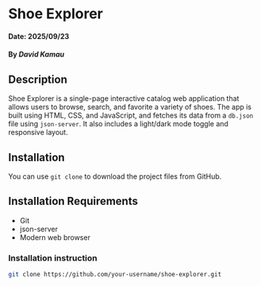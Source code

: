 # Shoe Explorer

#### Date: 2025/09/23

#### By *David Kamau*

## Description
Shoe Explorer is a single-page interactive catalog web application that allows users to browse, search, and favorite a variety of shoes. The app is built using HTML, CSS, and JavaScript, and fetches its data from a `db.json` file using `json-server`. It also includes a light/dark mode toggle and responsive layout.

## Installation
You can use `git clone` to download the project files from GitHub.

## Installation Requirements
- Git
- json-server
- Modern web browser

### Installation instruction
```bash
git clone https://github.com/your-username/shoe-explorer.git

